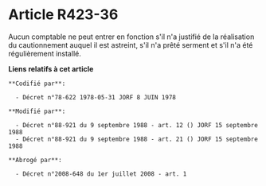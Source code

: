 # Article R423-36

Aucun comptable ne peut entrer en fonction s'il n'a justifié de la réalisation du cautionnement auquel il est astreint, s'il
n'a prêté serment et s'il n'a été régulièrement installé.

**Liens relatifs à cet article**

	**Codifié par**:

	  - Décret n°78-622 1978-05-31 JORF 8 JUIN 1978

	**Modifié par**:

	  - Décret n°88-921 du 9 septembre 1988 - art. 12 () JORF 15 septembre 1988
	  - Décret n°88-921 du 9 septembre 1988 - art. 21 () JORF 15 septembre 1988

	**Abrogé par**:

	  - Décret n°2008-648 du 1er juillet 2008 - art. 1
